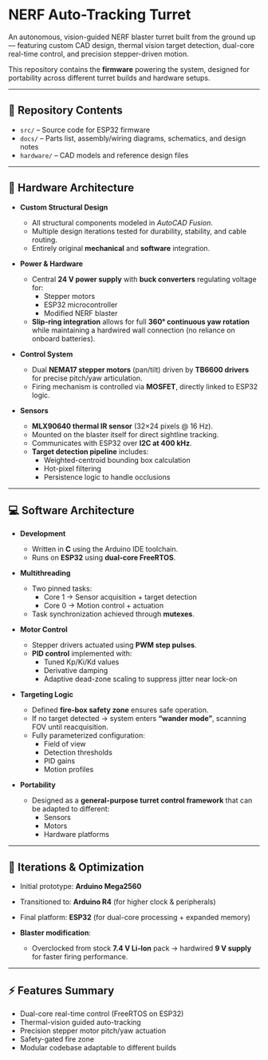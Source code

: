 # NERF Auto-Tracking Turret

An autonomous, vision-guided NERF blaster turret built from the ground up — featuring custom CAD design, thermal vision target detection, dual-core real-time control, and precision stepper-driven motion.  

This repository contains the **firmware** powering the system, designed for portability across different turret builds and hardware setups.

---

## 📂 Repository Contents

- `src/` – Source code for ESP32 firmware  
- `docs/` – Parts list, assembly/wiring diagrams, schematics, and design notes  
- `hardware/` – CAD models and reference design files

---

## 🔧 Hardware Architecture

- **Custom Structural Design**  
  - All structural components modeled in *AutoCAD Fusion*.  
  - Multiple design iterations tested for durability, stability, and cable routing.  
  - Entirely original **mechanical** and **software** integration.  

- **Power & Hardware**  
  - Central **24 V power supply** with **buck converters** regulating voltage for:  
    - Stepper motors  
    - ESP32 microcontroller  
    - Modified NERF blaster  
  - **Slip-ring integration** allows for full **360° continuous yaw rotation** while maintaining a hardwired wall connection (no reliance on onboard batteries).  

- **Control System**  
  - Dual **NEMA17 stepper motors** (pan/tilt) driven by **TB6600 drivers** for precise pitch/yaw articulation.  
  - Firing mechanism is controlled via **MOSFET**, directly linked to ESP32 logic.  

- **Sensors**  
  - **MLX90640 thermal IR sensor** (32×24 pixels @ 16 Hz).  
  - Mounted on the blaster itself for direct sightline tracking.  
  - Communicates with ESP32 over **I2C at 400 kHz**.  
  - **Target detection pipeline** includes:  
    - Weighted-centroid bounding box calculation  
    - Hot-pixel filtering  
    - Persistence logic to handle occlusions  

---

## 💻 Software Architecture

- **Development**  
  - Written in **C** using the Arduino IDE toolchain.  
  - Runs on **ESP32** using **dual-core FreeRTOS**.  

- **Multithreading**  
  - Two pinned tasks:  
    - Core 1 → Sensor acquisition + target detection  
    - Core 0 → Motion control + actuation  
  - Task synchronization achieved through **mutexes**.  

- **Motor Control**  
  - Stepper drivers actuated using **PWM step pulses**.  
  - **PID control** implemented with:  
    - Tuned Kp/Ki/Kd values  
    - Derivative damping  
    - Adaptive dead-zone scaling to suppress jitter near lock-on  

- **Targeting Logic**  
  - Defined **fire-box safety zone** ensures safe operation.  
  - If no target detected → system enters **“wander mode”**, scanning FOV until reacquisition.  
  - Fully parameterized configuration:  
    - Field of view  
    - Detection thresholds  
    - PID gains  
    - Motion profiles  

- **Portability**  
  - Designed as a **general-purpose turret control framework** that can be adapted to different:  
    - Sensors  
    - Motors  
    - Hardware platforms  

---

## 🚀 Iterations & Optimization

- Initial prototype: **Arduino Mega2560**  
- Transitioned to: **Arduino R4** (for higher clock & peripherals)  
- Final platform: **ESP32** (for dual-core processing + expanded memory)  

- **Blaster modification**:  
  - Overclocked from stock **7.4 V Li-Ion** pack → hardwired **9 V supply** for faster firing performance.  

---

## ⚡️ Features Summary

- Dual-core real-time control (FreeRTOS on ESP32)  
- Thermal-vision guided auto-tracking  
- Precision stepper motor pitch/yaw actuation  
- Safety-gated fire zone  
- Modular codebase adaptable to different builds  
